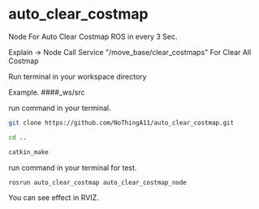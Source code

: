 # auto_clear_costmap
Node For Auto Clear Costmap ROS in every 3 Sec.

Explain -> Node Call Service "/move_base/clear_costmaps" For Clear All Costmap

Run terminal in your workspace directory

Example. ####_ws/src

run command in your terminal.
```bash
git clone https://github.com/NoThingA11/auto_clear_costmap.git

cd ..

catkin_make
```
run command in your terminal for test.
```bash
rosrun auto_clear_costmap auto_clear_costmap_node
```
You can see effect in RVIZ.
